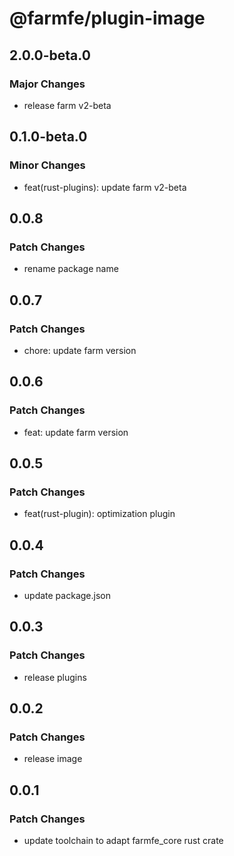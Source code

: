 # @farmfe/plugin-image

## 2.0.0-beta.0

### Major Changes

- release farm v2-beta

## 0.1.0-beta.0

### Minor Changes

- feat(rust-plugins): update farm v2-beta

## 0.0.8

### Patch Changes

- rename package name

## 0.0.7

### Patch Changes

- chore: update farm version

## 0.0.6

### Patch Changes

- feat: update farm version

## 0.0.5

### Patch Changes

- feat(rust-plugin): optimization plugin

## 0.0.4

### Patch Changes

- update package.json

## 0.0.3

### Patch Changes

- release plugins

## 0.0.2

### Patch Changes

- release image

## 0.0.1

### Patch Changes

- update toolchain to adapt farmfe_core rust crate
